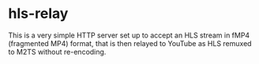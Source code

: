 # hls-relay
This is a very simple HTTP server set up to accept an HLS stream in fMP4 (fragmented MP4) format, that is then relayed to YouTube as HLS remuxed to M2TS without re-encoding.
